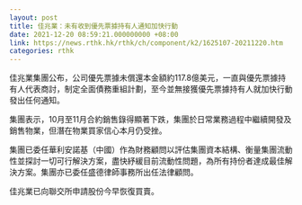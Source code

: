 ```yaml
---
layout: post
title: 佳兆業：未有收到優先票據持有人通知加快行動
date: 2021-12-20 08:59:21.000000000 +08:00
link: https://news.rthk.hk/rthk/ch/component/k2/1625107-20211220.htm
categories: rthk
---
```


佳兆業集團公布，公司優先票據未償還本金額約117.8億美元，一直與優先票據持有人代表商討，制定全面債務重組計劃，至今並無接獲優先票據持有人就加快行動發出任何通知。

集團表示，10月至11月合約銷售錄得顯著下跌，集團於日常業務過程中繼續開發及銷售物業，但潛在物業買家信心本月仍受挫。

集團已委任華利安諾基（中國）作為財務顧問以評估集團資本結構、衡量集團流動性並探討一切可行解決方案，盡快紓緩目前流動性問題，為所有持份者達成最佳解決方案。集團亦已委任盛德律師事務所出任法律顧問。

佳兆業已向聯交所申請股份今早恢復買賣。

